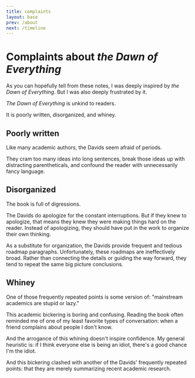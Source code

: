```yaml
---
title: complaints
layout: base
prev: /about
next: /timeline
---
```


# Complaints about *the Dawn of Everything*

As you can hopefully tell from these notes, I was deeply inspired by *the Dawn of Everything*.
But I was also deeply frustrated by it.

*The Dawn of Everything* is unkind to readers.

It is poorly written, disorganized, and whiney.

## Poorly written

Like many academic authors, the Davids seem afraid of periods.

They cram too many ideas into long sentences, break those ideas up with distracting parentheticals, and confound the reader with unnecessarily fancy language.

## Disorganized

The book is full of digressions.

The Davids do apologize for the constant interruptions.
But if they knew to apologize, that means they knew they were making things hard on the reader.
Instead of apologizing, they should have put in the work to organize their own thinking.

As a substitute for organization, the Davids provide frequent and tedious roadmap paragraphs.
Unfortunately, these roadmaps are ineffectively broad.
Rather than connecting the details or guiding the way forward, they tend to repeat the same big picture conclusions.

## Whiney

One of those frequently repeated points is some version of: "mainstream academics are stupid or lazy."

This academic bickering is boring and confusing.
Reading the book often reminded me of one of my least favorite types of conversation: when a friend complains about people I don't know.

And the arrogance of this whining doesn't inspire confidence.
My general heuristic is: if I think everyone else is being an idiot, there's a good chance I'm the idiot.

And this bickering clashed with another of the Davids' frequently repeated points: that they are merely summarizing recent academic research.
